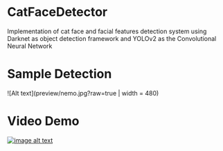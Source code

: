 # CatFaceDetector
Implementation of cat face and facial features detection system using Darknet as object detection framework and YOLOv2 as the Convolutional Neural Network

# Sample Detection
![Alt text](preview/nemo.jpg?raw=true | width = 480)

# Video Demo
[![image alt text](https://img.youtube.com/vi/pF9N7I6yCwE/0.jpg)](https://www.youtube.com/watch?v=pF9N7I6yCwE)
